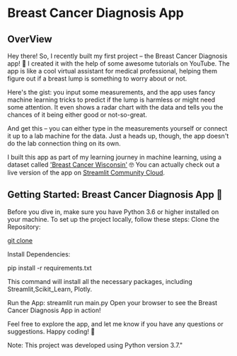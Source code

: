 # Breast Cancer Diagnosis App

## OverView
Hey there! So, I recently built my first project – the Breast Cancer Diagnosis app! 🚀 I created it with the help of some awesome tutorials on YouTube. The app is like a cool virtual assistant for medical professional, helping them figure out if a breast lump is something to worry about or not.

Here's the gist: you input some measurements, and the app uses fancy machine learning tricks to predict if the lump is harmless or might need some attention. It even shows a radar chart with the data and tells you the chances of it being either good or not-so-great.

And get this – you can either type in the measurements yourself or connect it up to a lab machine for the data. Just a heads up, though, the app doesn't do the lab connection thing on its own.

I built this app as part of my learning journey in machine learning, using a dataset called ['Breast Cancer Wisconsin'](https://www.kaggle.com/datasets/uciml/breast-cancer-wisconsin-data) 🤓
You can actually check out a live version of the app on [Streamlit Community Cloud](https://8vcndpz6vixttytx7bdcny.streamlit.app/).

## Getting Started: Breast Cancer Diagnosis App 🚀
Before you dive in, make sure you have Python 3.6 or higher installed on your machine. To set up the project locally, follow these steps:
Clone the Repository:

[git clone](https://github.com/saha-trideep/Regression-Model-App-Streamlit.git)


Install Dependencies:

pip install -r requirements.txt

This command will install all the necessary packages, including Streamlit,Scikit_Learn, Plotly.


Run the App:
streamlit run main.py
Open your browser to see the Breast Cancer Diagnosis App in action!

Feel free to explore the app, and let me know if you have any questions or suggestions. Happy coding! 🌟

Note: This project was developed using Python version 3.7."
